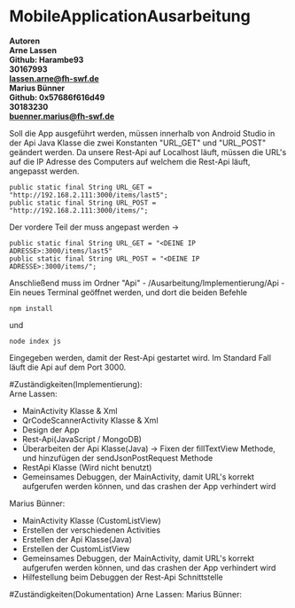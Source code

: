 # MobileApplicationAusarbeitung

**Autoren** <br>
**Arne Lassen** <br>
**Github: Harambe93** <br>
**30167993** <br>
**lassen.arne@fh-swf.de** <br>
**Marius Bünner** <br>
**Github: 0x57686f616d49** <br>
**30183230** <br>
**buenner.marius@fh-swf.de** <br>

Soll die App ausgeführt werden, müssen innerhalb von Android Studio in der Api Java Klasse die zwei Konstanten "URL_GET" und "URL_POST" geändert werden. Da unsere Rest-Api auf Localhost läuft, müssen die URL's auf die IP Adresse des Computers auf welchem die Rest-Api läuft, angepasst werden.

```
public static final String URL_GET = "http://192.168.2.111:3000/items/last5";
public static final String URL_POST = "http://192.168.2.111:3000/items/";
```

Der vordere Teil der muss angepast werden ->

```
public static final String URL_GET = "<DEINE IP ADRESSE>:3000/items/last5"
public static final String URL_POST = "<DEINE IP ADRESSE>:3000/items/";
```

Anschließend muss im Ordner "Api" - /Ausarbeitung/Implementierung/Api - Ein neues Terminal geöffnet werden, und dort die beiden Befehle

```
npm install
```

und 

```
node index js
```

Eingegeben werden, damit der Rest-Api gestartet wird. Im Standard Fall läuft die Api auf dem Port 3000.

#Zuständigkeiten(Implementierung):
<br>
Arne Lassen:
- MainActivity Klasse & Xml
- QrCodeScannerActivity Klasse & Xml
- Design der App
- Rest-Api(JavaScript / MongoDB)
- Überarbeiten der Api Klasse(Java) -> Fixen der fillTextView Methode, und hinzufügen der sendJsonPostRequest Methode
- RestApi Klasse (Wird nicht benutzt)
- Gemeinsames Debuggen, der MainActivity, damit URL's korrekt aufgerufen werden können, und das crashen der App verhindert wird

Marius Bünner:
- MainActivity Klasse (CustomListView)
- Erstellen der verschiedenen Activities
- Erstellen der Api Klasse(Java)
- Erstellen der CustomListView
- Gemeinsames Debuggen, der MainActivity, damit URL's korrekt aufgerufen werden können, und das crashen der App verhindert wird
- Hilfestellung beim Debuggen der Rest-Api Schnittstelle

#Zuständigkeiten(Dokumentation)
Arne Lassen:
Marius Bünner:
